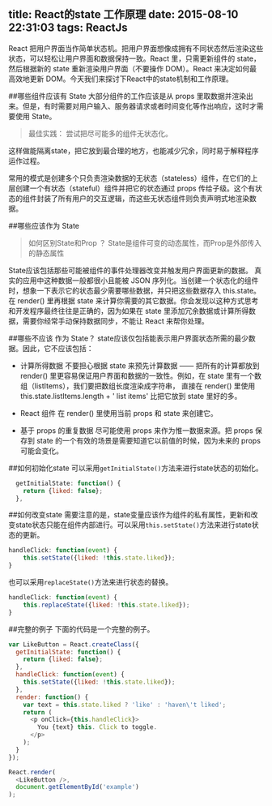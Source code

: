 title: React的state 工作原理
date: 2015-08-10 22:31:03
tags: ReactJs
---
React 把用户界面当作简单状态机。把用户界面想像成拥有不同状态然后渲染这些状态，可以轻松让用户界面和数据保持一致。React 里，只需更新组件的 state，然后根据新的 state 重新渲染用户界面（不要操作 DOM）。React 来决定如何最高效地更新 DOM。今天我们来探讨下React中的state机制和工作原理。
<!--more--> 

##哪些组件应该有 State
大部分组件的工作应该是从 props 里取数据并渲染出来。但是，有时需要对用户输入、服务器请求或者时间变化等作出响应，这时才需要使用 State。

> 最佳实践： 尝试把尽可能多的组件无状态化。

这样做能隔离state，把它放到最合理的地方，也能减少冗余，同时易于解释程序运作过程。

常用的模式是创建多个只负责渲染数据的无状态（stateless）组件，在它们的上层创建一个有状态（stateful）组件并把它的状态通过 props 传给子级。这个有状态的组件封装了所有用户的交互逻辑，而这些无状态组件则负责声明式地渲染数据。


##哪些应该作为 State
 > 如何区别State和Prop ？
 State是组件可变的动态属性，而Prop是外部传入的静态属性


 State应该包括那些可能被组件的事件处理器改变并触发用户界面更新的数据。 真实的应用中这种数据一般都很小且能被 JSON 序列化。当创建一个状态化的组件时，想象一下表示它的状态最少需要哪些数据，并只把这些数据存入 this.state。在 render() 里再根据 state 来计算你需要的其它数据。你会发现以这种方式思考和开发程序最终往往是正确的，因为如果在 state 里添加冗余数据或计算所得数据，需要你经常手动保持数据同步，不能让 React 来帮你处理。

##哪些不应该 作为 State？
state应该仅包括能表示用户界面状态所需的最少数据。因此，它不应该包括：

* 计算所得数据
不要担心根据 state 来预先计算数据 —— 把所有的计算都放到 render() 里更容易保证用户界面和数据的一致性。例如，在 state 里有一个数组（listItems），我们要把数组长度渲染成字符串， 直接在 render() 里使用 this.state.listItems.length + ' list items' 比把它放到 state 里好的多。

* React 组件
在 render() 里使用当前 props 和 state 来创建它。

* 基于 props 的重复数据
尽可能使用 props 来作为惟一数据来源。把 props 保存到 state 的一个有效的场景是需要知道它以前值的时候，因为未来的 props 可能会变化。

##如何初始化state
可以采用`getInitialState()`方法来进行state状态的初始化。
```js
  getInitialState: function() {
    return {liked: false};
  },
```

##如何改变state
需要注意的是，state变量应该作为组件的私有属性，更新和改变state状态只能在组件内部进行。可以采用`this.setState()`方法来进行state状态的更新。
```js
handleClick: function(event) {
    this.setState({liked: !this.state.liked});
}
```
也可以采用`replaceState()`方法来进行状态的替换。
```js
handleClick: function(event) {
    this.replaceState({liked: !this.state.liked});
}
```

##完整的例子
下面的代码是一个完整的例子。
```js
var LikeButton = React.createClass({
  getInitialState: function() {
    return {liked: false};
  },
  handleClick: function(event) {
    this.setState({liked: !this.state.liked});
  },
  render: function() {
    var text = this.state.liked ? 'like' : 'haven\'t liked';
    return (
      <p onClick={this.handleClick}>
        You {text} this. Click to toggle.
      </p>
    );
  }
});

React.render(
  <LikeButton />,
  document.getElementById('example')
);
```

